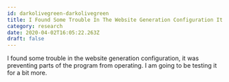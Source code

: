 ```yaml
---
id: darkolivegreen-darkolivegreen
title: I Found Some Trouble In The Website Generation Configuration It Was Preventing Parts Of The Program From Operating I Am Going
category: research
date: 2020-04-02T16:05:22.263Z
draft: false
---
```


I found some trouble in the website generation configuration, it was preventing parts of the program from operating. I am going to be testing it for a bit more.